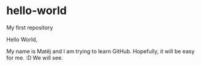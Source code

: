 # hello-world
My first repository

Hello World,

My name is Matěj and I am trying to learn GitHub. Hopefully, it will be easy for me. :D
We will see.
